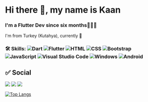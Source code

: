 # Hi there 👋, my name is Kaan
###  I'm a Flutter Dev since six months🙍🏽‍♂️
I'm from Turkey (Kutahya), currently 🚀

### 🛠 Skills: <img src="https://camo.githubusercontent.com/df6cf95ebff290dbd402b4a40d92b74fb3d025ddae01675d64d3ed133b0b8dd3/68747470733a2f2f696d672e736869656c64732e696f2f62616467652f446172742d3035313232413f7374796c653d666c6174266c6f676f3d64617274266c6f676f436f6c6f723d323942364636" alt="Dart" data-canonical-src="https://img.shields.io/badge/Dart-05122A?style=flat&amp;logo=dart&amp;logoColor=29B6F6" style="max-width:100%;"> <img src="https://camo.githubusercontent.com/63920c4db6b4d42de0c4963d96e57c0c848cdc72265036df5f4f18e07456bdbe/68747470733a2f2f696d672e736869656c64732e696f2f62616467652f466c75747465722d3035313232413f7374796c653d666c6174266c6f676f3d666c7574746572266c6f676f436f6c6f723d303235363942" alt="Flutter" data-canonical-src="https://img.shields.io/badge/Flutter-05122A?style=flat&amp;logo=flutter&amp;logoColor=02569B" style="max-width:100%;"> <img src="https://camo.githubusercontent.com/23f12ac9b1ff9abe99464c22d8ecfff06b828f8524c7416d80c0743a4d0f9457/68747470733a2f2f696d672e736869656c64732e696f2f62616467652f2d48544d4c2d3035313232413f7374796c653d666c6174266c6f676f3d48544d4c35266c6f676f436f6c6f723d453334463236" alt="HTML" data-canonical-src="https://img.shields.io/badge/-HTML-05122A?style=flat&amp;logo=HTML5&amp;logoColor=E34F26" style="max-width:100%;"> <img src="https://camo.githubusercontent.com/ba2f200f286396009dc13d21aecbaa1336387f3980f9a756698e3ba4ef225cfc/68747470733a2f2f696d672e736869656c64732e696f2f62616467652f2d4353532d3035313232413f7374796c653d666c6174266c6f676f3d43535333266c6f676f436f6c6f723d323339313230" alt="CSS" data-canonical-src="https://img.shields.io/badge/-CSS-05122A?style=flat&amp;logo=CSS3&amp;logoColor=239120" style="max-width:100%;"> <img src="https://camo.githubusercontent.com/2f1b81c586f8699cfbf7f96ee2aa022e8a04b263a7ca3731dd23dd5a80ca6d19/68747470733a2f2f696d672e736869656c64732e696f2f62616467652f2d426f6f7473747261702d3035313232413f7374796c653d666c6174266c6f676f3d626f6f747374726170" alt="Bootstrap" data-canonical-src="https://img.shields.io/badge/-Bootstrap-05122A?style=flat&amp;logo=bootstrap" style="max-width:100%;"> <img src="https://camo.githubusercontent.com/6e8ce928be6e5866e27140eb0bb25479b52137d75ee0196e7b67c91038a9abc3/68747470733a2f2f696d672e736869656c64732e696f2f62616467652f2d4a6176615363726970742d3035313232413f7374796c653d666c6174266c6f676f3d6a617661736372697074" alt="JavaScript" data-canonical-src="https://img.shields.io/badge/-JavaScript-05122A?style=flat&amp;logo=javascript" style="max-width:100%;"> <img src="https://camo.githubusercontent.com/1ca4fca85fcdf590edd7002c02ded299502daa79309d0656859b69d55a1c1fa9/68747470733a2f2f696d672e736869656c64732e696f2f62616467652f2d56697375616c25323053747564696f253230436f64652d3035313232413f7374796c653d666c6174266c6f676f3d76697375616c2d73747564696f2d636f6465266c6f676f436f6c6f723d303037414343" alt="Visual Studio Code" data-canonical-src="https://img.shields.io/badge/-Visual%20Studio%20Code-05122A?style=flat&amp;logo=visual-studio-code&amp;logoColor=007ACC" style="max-width:100%;"> <img src="https://camo.githubusercontent.com/64df5a8930c1a9cd9eb883be437858a3b7092d1c9c67dafab2ebd62dc2de95a3/68747470733a2f2f696d672e736869656c64732e696f2f62616467652f57696e646f77732d3035313232413f7374796c653d666c6174266c6f676f3d77696e646f7773" alt="Windows" data-canonical-src="https://img.shields.io/badge/Windows-05122A?style=flat&amp;logo=windows" style="max-width:100%;"> <img src="https://camo.githubusercontent.com/f8eec1443291ff5a58473daeea0ccf30299eaf5b2bdb4f3e8ef0714efae7a691/68747470733a2f2f696d672e736869656c64732e696f2f62616467652f2d416e64726f69642d3035313232413f7374796c653d666c6174266c6f676f3d616e64726f6964" alt="Android" data-canonical-src="https://img.shields.io/badge/-Android-05122A?style=flat&amp;logo=android" style="max-width:100%;"> 

## ✅ Social
<a href="https://twitter.com/akaanuzmann" rel="nofollow"><img src="https://camo.githubusercontent.com/5595226b14a75d75b85feb7a9acf86986a6e0811bafb45a8da855edc60000bce/68747470733a2f2f696d672e736869656c64732e696f2f62616467652f747769747465722d3144413146322e7376673f7374796c653d666f722d7468652d6261646765266c6f676f3d74776974746572266c6f676f436f6c6f723d7768697465" data-canonical-src="https://img.shields.io/badge/twitter-1DA1F2.svg?style=for-the-badge&amp;logo=twitter&amp;logoColor=white" style="max-width:100%;"></a>
<a href="https://linkedin.com/in/akaanuzman" rel="nofollow"><img src="https://camo.githubusercontent.com/bb14dfae5e125184ee97e55a8e8e227d72ac96bb53791a835ead9e0bfdf0b9df/68747470733a2f2f696d672e736869656c64732e696f2f62616467652f6c696e6b6564696e2d3030373742352e7376673f7374796c653d666f722d7468652d6261646765266c6f676f3d6c696e6b6564696e266c6f676f436f6c6f723d7768697465" data-canonical-src="https://img.shields.io/badge/linkedin-0077B5.svg?style=for-the-badge&amp;logo=linkedin&amp;logoColor=white" style="max-width:100%;"></a> <a href="https://stackoverflow.com/users/14265947/kaan-uzman?tab=profile" rel="nofollow"><img src="https://camo.githubusercontent.com/4a5e479c6863ace77f11fc8897e6e20b1f9d6c1f68c92d3f5bea448ac465b41c/68747470733a2f2f696d672e736869656c64732e696f2f62616467652f2d537461636b204f766572666c6f772d4431343833363f7374796c653d666f722d7468652d6261646765266c6f676f3d737461636b2d6f766572666c6f77266c6f676f436f6c6f723d7768697465" data-canonical-src="https://img.shields.io/badge/-Stack Overflow-D14836?style=for-the-badge&amp;logo=stack-overflow&amp;logoColor=white" style="max-width:100%;"></a>

[![Top Langs](https://github-readme-stats.vercel.app/api/top-langs/?username=akaanuzman)](https://github.com/anuraghazra/github-readme-stats)
